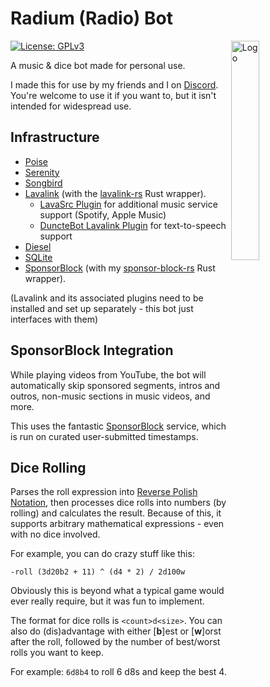 # Radium (Radio) Bot
<img src="logo.png" alt="Logo" title="Logo" align="right" width="30%">

[![License: GPLv3](https://img.shields.io/badge/license-GPLv3-blue.svg)](LICENSE.md)

A music & dice bot made for personal use.

I made this for use by my friends and I on [Discord](https://discord.com/).
You're welcome to use it if you want to, but it isn't intended for
widespread use.

## Infrastructure
- [Poise](https://github.com/serenity-rs/poise)
- [Serenity](https://github.com/serenity-rs/serenity)
- [Songbird](https://github.com/serenity-rs/songbird)
- [Lavalink](https://github.com/freyacodes/Lavalink) (with the [lavalink-rs](https://gitlab.com/vicky5124/lavalink-rs) Rust wrapper).
	- [LavaSrc Plugin](https://github.com/TopiSenpai/LavaSrc) for additional music service support (Spotify, Apple Music)
	- [DuncteBot Lavalink Plugin](https://github.com/DuncteBot/skybot-lavalink-plugin) for text-to-speech support
- [Diesel](https://diesel.rs/)
- [SQLite](https://sqlite.org/index.html)
- [SponsorBlock](https://sponsor.ajay.app/) (with my [sponsor-block-rs](https://github.com/zedseven/sponsor-block-rs) Rust wrapper).

(Lavalink and its associated plugins need to be installed and set up separately - this bot just interfaces with them)

## SponsorBlock Integration
While playing videos from YouTube, the bot will automatically skip sponsored segments,
intros and outros, non-music sections in music videos, and more.

This uses the fantastic [SponsorBlock](https://sponsor.ajay.app/) service, which is run on curated user-submitted
timestamps.

## Dice Rolling
Parses the roll expression into [Reverse Polish Notation](https://en.wikipedia.org/wiki/Reverse_Polish_notation),
then processes dice rolls into numbers (by rolling) and calculates the result.
Because of this, it supports arbitrary mathematical expressions - even with no dice
involved.

For example, you can do crazy stuff like this:
```
-roll (3d20b2 + 11) ^ (d4 * 2) / 2d100w
```

Obviously this is beyond what a typical game would ever really require, but it was fun
to implement.

The format for dice rolls is `<count>d<size>`.
You can also do (dis)advantage with either [**b**]est or [**w**]orst after the roll,
followed by the number of best/worst rolls you want to keep.

For example:
`6d8b4` to roll 6 d8s and keep the best 4.
